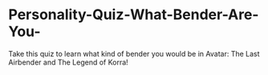 # Personality-Quiz-What-Bender-Are-You-
Take this quiz to learn what kind of bender you would be in Avatar: The Last Airbender and The Legend of Korra!
